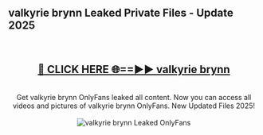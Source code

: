<h2>valkyrie brynn Leaked Private Files - Update 2025</h2>
<br>
<div align="center">
<h2><a href="https://cliphot.my.id/valkyrie_brynn" rel="nofollow">🔴 CLICK HERE 🌐==►► valkyrie brynn</a></h2>
<br>
Get valkyrie brynn OnlyFans leaked all content. Now you can access all videos and pictures of valkyrie brynn OnlyFans. New Updated Files 2025!
<br>
<br>
<a href="https://cliphot.my.id/valkyrie_brynn" rel="nofollow" data-target="animated-image.originalLink"><img src="https://i.ibb.co.com/WyWwxjT/player-gif2.gif" alt="valkyrie brynn Leaked OnlyFans" style="max-width: 100%; display: inline-block;" data-target="animated-image.originalImage"></a>
</div>
<br>